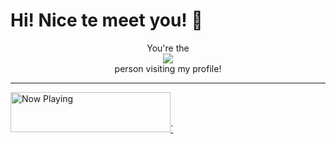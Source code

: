 # Hi! Nice te meet you! 👋
<p align="center"> 
  You're the<br>
  <img src="https://profile-counter.glitch.me/ByQushjs/count.svg" /><br>
  person visiting my profile!
</p>

<hr>

<a href="https://spotify-playing-snowy.vercel.app/now-playing?open">
    <img src="https://spotify-playing-snowy.vercel.app/now-playing" width="256" height="64" alt="Now Playing">`
</a>
